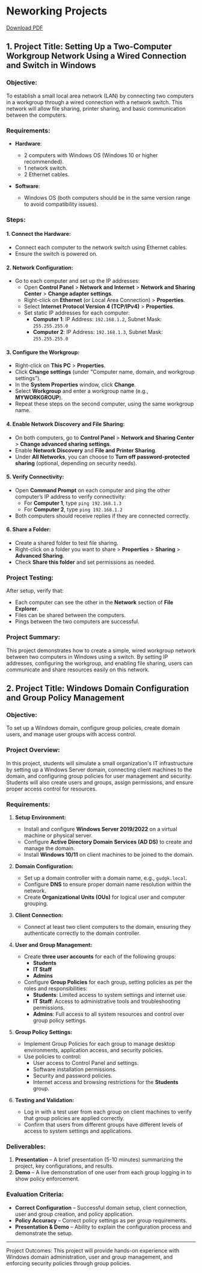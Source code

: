 # Neworking Projects

[Download PDF](sna-projects.pdf)

## 1. **Project Title**: Setting Up a Two-Computer Workgroup Network Using a Wired Connection and Switch in Windows

### **Objective**:
To establish a small local area network (LAN) by connecting two computers in a workgroup through a wired connection with a network switch. This network will allow file sharing, printer sharing, and basic communication between the computers.

### **Requirements**:

- **Hardware**:
  - 2 computers with Windows OS (Windows 10 or higher recommended).
  - 1 network switch.
  - 2 Ethernet cables.

- **Software**:
  - Windows OS (both computers should be in the same version range to avoid compatibility issues).

### **Steps**:

#### 1. **Connect the Hardware**:
   - Connect each computer to the network switch using Ethernet cables.
   - Ensure the switch is powered on.

#### 2. **Network Configuration**:
   - Go to each computer and set up the IP addresses:
     - Open **Control Panel** > **Network and Internet** > **Network and Sharing Center** > **Change adapter settings**.
     - Right-click on **Ethernet** (or Local Area Connection) > **Properties**.
     - Select **Internet Protocol Version 4 (TCP/IPv4)** > **Properties**.
     - Set static IP addresses for each computer:
       - **Computer 1**: IP Address: `192.168.1.2`, Subnet Mask: `255.255.255.0`
       - **Computer 2**: IP Address: `192.168.1.3`, Subnet Mask: `255.255.255.0`

#### 3. **Configure the Workgroup**:
   - Right-click on **This PC** > **Properties**.
   - Click **Change settings** (under "Computer name, domain, and workgroup settings").
   - In the **System Properties** window, click **Change**.
   - Select **Workgroup** and enter a workgroup name (e.g., **MYWORKGROUP**).
   - Repeat these steps on the second computer, using the same workgroup name.

#### 4. **Enable Network Discovery and File Sharing**:
   - On both computers, go to **Control Panel** > **Network and Sharing Center** > **Change advanced sharing settings**.
   - Enable **Network Discovery** and **File and Printer Sharing**.
   - Under **All Networks**, you can choose to **Turn off password-protected sharing** (optional, depending on security needs).

#### 5. **Verify Connectivity**:
   - Open **Command Prompt** on each computer and ping the other computer’s IP address to verify connectivity:
     - For **Computer 1**, type `ping 192.168.1.3`
     - For **Computer 2**, type `ping 192.168.1.2`
   - Both computers should receive replies if they are connected correctly.

#### 6. **Share a Folder**:
   - Create a shared folder to test file sharing.
   - Right-click on a folder you want to share > **Properties** > **Sharing** > **Advanced Sharing**.
   - Check **Share this folder** and set permissions as needed.

### **Project Testing**:
After setup, verify that:
- Each computer can see the other in the **Network** section of **File Explorer**.
- Files can be shared between the computers.
- Pings between the two computers are successful.

### **Project Summary**:
This project demonstrates how to create a simple, wired workgroup network between two computers in Windows using a switch. By setting IP addresses, configuring the workgroup, and enabling file sharing, users can communicate and share resources easily on this network.

## 2. **Project Title:** Windows Domain Configuration and Group Policy Management

### **Objective:**  
To set up a Windows domain, configure group policies, create domain users, and manage user groups with access control.

### **Project Overview:**
In this project, students will simulate a small organization's IT infrastructure by setting up a Windows Server domain, connecting client machines to the domain, and configuring group policies for user management and security. Students will also create users and groups, assign permissions, and ensure proper access control for resources.

### **Requirements:**

1. **Setup Environment:**
   - Install and configure **Windows Server 2019/2022** on a virtual machine or physical server.
   - Configure **Active Directory Domain Services (AD DS)** to create and manage the domain.
   - Install **Windows 10/11** on client machines to be joined to the domain.

2. **Domain Configuration:**
   - Set up a domain controller with a domain name, e.g., `gudgk.local`.
   - Configure **DNS** to ensure proper domain name resolution within the network.
   - Create **Organizational Units (OUs)** for logical user and computer grouping.

3. **Client Connection:**
   - Connect at least two client computers to the domain, ensuring they authenticate correctly to the domain controller.

4. **User and Group Management:**
   - Create **three user accounts** for each of the following groups:  
     - **Students**  
     - **IT Staff**  
     - **Admins**
   - Configure **Group Policies** for each group, setting policies as per the roles and responsibilities:
     - **Students**: Limited access to system settings and internet use.
     - **IT Staff**: Access to administrative tools and troubleshooting permissions.
     - **Admins**: Full access to all system resources and control over group policy settings.

5. **Group Policy Settings:**
   - Implement Group Policies for each group to manage desktop environments, application access, and security policies.
   - Use policies to control:
     - User access to Control Panel and settings.
     - Software installation permissions.
     - Security and password policies.
     - Internet access and browsing restrictions for the **Students** group.

6. **Testing and Validation:**
   - Log in with a test user from each group on client machines to verify that group policies are applied correctly.
   - Confirm that users from different groups have different levels of access to system settings and applications.

### **Deliverables:**

1. **Presentation** – A brief presentation (5-10 minutes) summarizing the project, key configurations, and results.
2. **Demo** – A live demonstration of one user from each group logging in to show policy enforcement.

### **Evaluation Criteria:**

- **Correct Configuration** – Successful domain setup, client connection, user and group creation, and policy application.
- **Policy Accuracy** – Correct policy settings as per group requirements.
- **Presentation & Demo** – Ability to explain the configuration process and demonstrate the setup.

---

Project Outcomes: This project will provide hands-on experience with Windows domain administration, user and group management, and enforcing security policies through group policies.